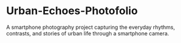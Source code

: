 # Urban-Echoes-Photofolio
A smartphone photography project capturing the everyday rhythms, contrasts, and stories of urban life through a smartphone camera.
